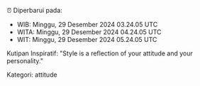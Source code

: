 ⏰ Diperbarui pada:
- WIB: Minggu, 29 Desember 2024 03.24.05 UTC
- WITA: Minggu, 29 Desember 2024 04.24.05 UTC
- WIT: Minggu, 29 Desember 2024 05.24.05 UTC

Kutipan Inspiratif:
"Style is a reflection of your attitude and your personality."


Kategori: attitude

